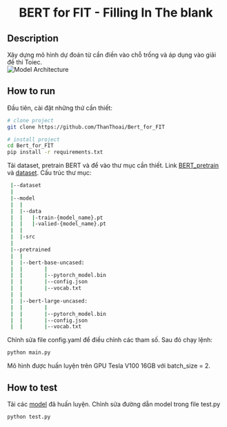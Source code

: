 <div align="center">    
 
# BERT for FIT - Filling In The blank     
 
</div>
 
## Description   
Xây dựng mô hình dự đoán từ cần điền vào chỗ trống và áp dụng vào giải đề thi Toiec.  
![Model Architecture](https://drive.google.com/file/d/1jjTiTwLPB9DeBvSlmtTYxl40ZVdsxxgs/view?usp=sharing)

## How to run   
Đầu tiên, cài đặt những thứ cần thiết:   
```bash
# clone project   
git clone https://github.com/ThanThoai/Bert_for_FIT

# install project   
cd Bert_for_FIT
pip install -r requirements.txt
 ```   
Tải dataset, pretrain BERT và để vào thư mục cần thiết. Link [BERT_pretrain](https://drive.google.com/drive/folders/171GhawHqUuOhnSFNl9AtQF1WPRqI-Ehf?usp=sharing) và [dataset](https://drive.google.com/drive/folders/1C1GsV1MiDWa8NRFy-pHX8d5V-lKtIo_1?usp=sharing). Cấu trúc thư mục:
 ```bash
  |--dataset
  |
  |--model
  |  |
  |  |--data
  |  |   |-train-{model_name}.pt
  |  |   |-valied-{model_name}.pt
  |  |   
  |  |-src
  |
  |--pretrained
  |  |
  |  |--bert-base-uncased:
  |  |       |
  |  |       |--pytorch_model.bin
  |  |       |--config.json
  |  |       |--vocab.txt
  |  |    
  |  |--bert-large-uncased:
  |  |       |
  |  |       |--pytorch_model.bin
  |  |       |--config.json
  |  |       |--vocab.txt

```  

Chỉnh sửa file config.yaml để điều chỉnh các tham số. Sau đó chạy lệnh: 
```bash
python main.py
```

Mô hình được huấn luyện trên GPU Tesla V100 16GB với batch_size = 2.

## How to test

Tải các [model](https://drive.google.com/drive/folders/1pCOcSAe0BVPey_UKMRTaT5YQ9sbj9R3W?usp=sharing) đã huấn luyện. Chỉnh sửa đường dẫn model trong file test.py
```bash
python test.py
```

  
